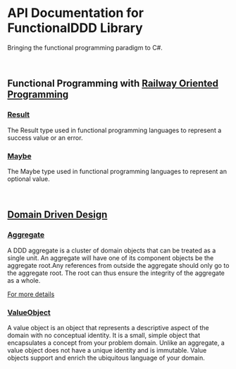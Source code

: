# API Documentation for FunctionalDDD Library

Bringing the functional programming paradigm to C#.

<br/>

## Functional Programming with [Railway Oriented Programming](https://blog.logrocket.com/what-is-railway-oriented-programming/)

### [Result](xref:FunctionalDDD.Results.Result`1)

The Result type used in functional programming languages to represent a success value or an error.

### [Maybe](xref:FunctionalDDD.Results.Maybe`1)

The Maybe type used in functional programming languages to represent an optional value.

<br/>

## [Domain Driven Design](https://en.wikipedia.org/wiki/Domain-driven_design)

### [Aggregate](xref:FunctionalDDD.Domain.Aggregate`1)

A DDD aggregate is a cluster of domain objects that can be treated as a single unit. An aggregate will have one of its component objects be the aggregate root.Any references from outside the aggregate should only go to the aggregate root. The root can thus ensure the integrity of the aggregate as a whole.

[For more details](https://martinfowler.com/bliki/DDD_Aggregate.html)

### [ValueObject](xref:FunctionalDDD.Domain.ValueObject)

A value object is an object that represents a descriptive aspect of the domain with no conceptual identity.
It is a small, simple object that encapsulates a concept from your problem domain.
Unlike an aggregate, a value object does not have a unique identity and is immutable.
Value objects support and enrich the ubiquitous language of your domain.
